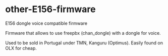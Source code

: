 # other-E156-firmware
E156 dongle voice compatible firmware

Firmware that allows to use freepbx (chan_dongle) with a dongle for voice.

Used to be sold in Portugal under TMN, Kanguru (Optimus). Easily found on OLX for cheap.

